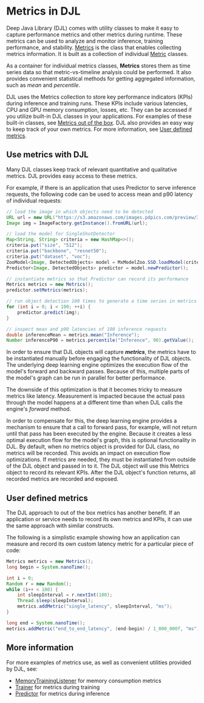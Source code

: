 # Metrics in DJL


Deep Java Library (DJL) comes with utility classes to make it easy to capture performance metrics and other metrics during runtime. These metrics can be used to analyze and monitor inference, training performance, and stability. [Metrics](../api/src/main/java/ai/djl/metric/Metrics.java) is the class that enables collecting metrics information. It is built as a collection of individual [Metric](../api/src/main/java/ai/djl/metric/Metric.java) classes.

As a container for individual metrics classes, **Metrics** stores them as time series data so that metric-vs-timeline analysis could be performed. It also provides convenient statistical methods for getting aggregated information, such as _mean_ and _percentile_.

DJL uses the Metrics collection to store key performance indicators (KPIs) during inference and training runs. These KPIs include various latencies, CPU and GPU memory consumption, losses, etc. They can be accessed if you utilize built-in DJL classes in your applications. For examples of these built-in classes, see [Metrics out of the box](#metrics-out-of-the-box). 
DJL also provides an easy way to keep track of your own metrics. For more information, see [User defined metrics](#user-defined-metrics).

## Use metrics with DJL
Many DJL classes keep track of relevant quantitative and qualitative metrics. DJL provides easy access to these metrics.

For example, if there is an application that uses Predictor to serve inference requests, the following code can be used to access mean and p90 latency of individual requests:

```java
// load the image in which objects need to be detected
URL url = new URL("https://s3.amazonaws.com/images.pdpics.com/preview/3033-bicycle-rider.jpg");
Image img = ImageFactory.getInstance().fromURL(url);

// load the model for SingleShotDetector
Map<String, String> criteria = new HashMap<>();
criteria.put("size", "512");
criteria.put("backbone", "resnet50");
criteria.put("dataset", "voc");
ZooModel<Image, DetectedObjects> model = MxModelZoo.SSD.loadModel(criteria);
Predictor<Image, DetectedObjects> predictor = model.newPredictor();

// instantiate metrics so that Predictor can record its performance
Metrics metrics = new Metrics();
predictor.setMetrics(metrics);

// run object detection 100 times to generate a time series in metrics collection
for (int i = 0; i < 100; ++i) {
    predictor.predict(img);
}

// inspect mean and p90 latencies of 100 inference requests
double inferenceMean = metrics.mean("Inference");
Number inferenceP90 = metrics.percentile("Inference", 90).getValue();
```

In order to ensure that DJL objects will capture _**metrics**_, the metrics have to be instantiated manually before engaging the functionality of DJL objects. The underlying deep learning engine optimizes the execution flow of the model's forward and backward passes. Because of this, multiple parts of the model's graph can be run in parallel for better performance. 

The downside of this optimization is that it becomes tricky to measure metrics like latency.  Measurement is impacted because the actual pass through the model happens at a different time than when DJL calls the engine's _forward_ method. 

In order to compensate for this, the deep learning engine provides a mechanism to ensure that a call to forward pass, for example, will not return until that pass has been executed by the engine. Because it creates a less optimal execution flow for the model's graph, this is optional functionality in DJL. By default, when no metrics object is provided for DJL class, no metrics will be recorded. This avoids an impact on execution flow optimizations. If metrics are needed, they must be instantiated from outside of the DJL object and passed in to it. The DJL object will use this Metrics object to record its relevant KPIs. After the DJL object's function returns, all recorded metrics are recorded and exposed.

## User defined metrics
The DJL approach to out of the box metrics has another benefit. If an application or service needs to record its own metrics and KPIs, it can use the same approach with similar constructs. 

The following is a simplistic example showing how an application can measure and record its own custom latency metric for a particular piece of code:

```java
Metrics metrics = new Metrics();
long begin = System.nanoTime();

int i = 0;
Random r = new Random();
while (i++ < 100) {
    int sleepInterval = r.nextInt(100);
    Thread.sleep(sleepInterval);
    metrics.addMetric("single_latency", sleepInterval, "ms");
}

long end = System.nanoTime();
metrics.addMetric("end_to_end_latency", (end-begin) / 1_000_000f, "ms");
```

## More information

For more examples of metrics use, as well as convenient utilities provided by DJL, see:
- [MemoryTrainingListener](../api/src/main/java/ai/djl/training/listener/MemoryTrainingListener.java) for memory consumption metrics
- [Trainer](../api/src/main/java/ai/djl/training/Trainer.java) for metrics during training
- [Predictor](../api/src/main/java/ai/djl/inference/Predictor.java) for metrics during inference

